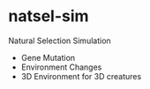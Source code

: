 # natsel-sim
Natural Selection Simulation

* Gene Mutation
* Environment Changes
* 3D Environment for 3D creatures

